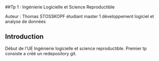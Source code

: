 ##Tp 1 : Ingénierie Logicielle et Science Reproductible 

Auteur : Thomas STOSSKOPF étudiant master 1 développement logiciel et analyse de données 

## Introduction 

Début de l'UE Ingénierie logicielle et science reproductible. Premier tp consiste a créé un redepository git. 

